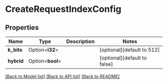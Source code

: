 # CreateRequestIndexConfig

## Properties

Name | Type | Description | Notes
------------ | ------------- | ------------- | -------------
**k_bits** | Option<**i32**> |  | [optional][default to 512]
**hybrid** | Option<**bool**> |  | [optional][default to false]

[[Back to Model list]](../README.md#documentation-for-models) [[Back to API list]](../README.md#documentation-for-api-endpoints) [[Back to README]](../README.md)


